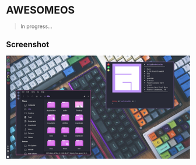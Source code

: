 # AWESOMEOS

> In progress...

## Screenshot
![screenshot](https://github.com/TechnicalDC/AwesomeOS/blob/main/images/2021-10-23-210136_1366x768_scrot.png)
